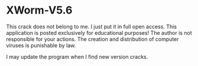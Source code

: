 # XWorm-V5.6

This crack does not belong to me. I just put it in full open access.
This application is posted exclusively for educational purposes! The author is not responsible for your actions. 
The creation and distribution of computer viruses is punishable by law.

I may update the program when I find new version cracks.
